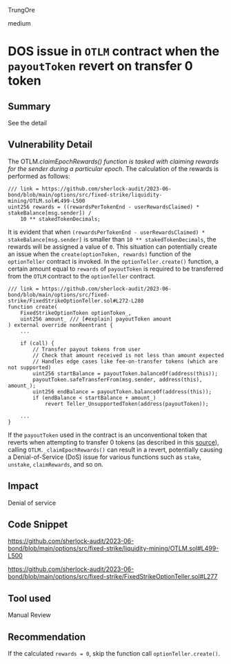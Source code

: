 TrungOre

medium

# DOS issue in `OTLM` contract when the `payoutToken` revert on transfer 0 token

## Summary
See the detail 

## Vulnerability Detail
The OTLM._claimEpochRewards() function is tasked with claiming rewards for the sender during a particular epoch_. The calculation of the rewards is performed as follows:
```solidity= 
/// link = https://github.com/sherlock-audit/2023-06-bond/blob/main/options/src/fixed-strike/liquidity-mining/OTLM.sol#L499-L500
uint256 rewards = ((rewardsPerTokenEnd - userRewardsClaimed) * stakeBalance[msg.sender]) /
    10 ** stakedTokenDecimals;
```
It is evident that when `(rewardsPerTokenEnd - userRewardsClaimed) * stakeBalance[msg.sender]` is smaller than `10 ** stakedTokenDecimals`, the rewards will be assigned a value of `0`. This situation can potentially create an issue when the `create(optionToken, rewards)` function of the `optionTeller` contract is invoked. In the `optionTeller.create()` function, a certain amount equal to `rewards` of `payoutToken` is required to be transferred from the `OTLM` contract to the `optionTeller` contract.
```solidity=
/// link = https://github.com/sherlock-audit/2023-06-bond/blob/main/options/src/fixed-strike/FixedStrikeOptionTeller.sol#L272-L280
function create(
    FixedStrikeOptionToken optionToken_,
    uint256 amount_ /// [#explain] payoutToken amount
) external override nonReentrant {
    ... 
     
    if (call) {
        // Transfer payout tokens from user
        // Check that amount received is not less than amount expected
        // Handles edge cases like fee-on-transfer tokens (which are not supported)
        uint256 startBalance = payoutToken.balanceOf(address(this));
        payoutToken.safeTransferFrom(msg.sender, address(this), amount_);
        uint256 endBalance = payoutToken.balanceOf(address(this));
        if (endBalance < startBalance + amount_)
            revert Teller_UnsupportedToken(address(payoutToken));
        
    ...
}
```
If the `payoutToken` used in the contract is an unconventional token that reverts when attempting to transfer 0 tokens (as described in this [source](https://github.com/d-xo/weird-erc20#revert-on-zero-value-transfers)), calling `OTLM._claimEpochRewards()` can result in a revert, potentially causing a Denial-of-Service (DoS) issue for various functions such as `stake`, `unstake`, `claimRewards`, and so on.

## Impact
Denial of service 

## Code Snippet
https://github.com/sherlock-audit/2023-06-bond/blob/main/options/src/fixed-strike/liquidity-mining/OTLM.sol#L499-L500

https://github.com/sherlock-audit/2023-06-bond/blob/main/options/src/fixed-strike/FixedStrikeOptionTeller.sol#L277

## Tool used
Manual Review

## Recommendation
If the calculated `rewards = 0`, skip the function call `optionTeller.create()`. 